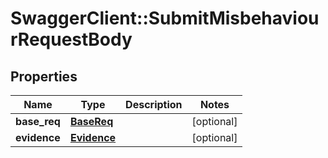 # SwaggerClient::SubmitMisbehaviourRequestBody

## Properties
Name | Type | Description | Notes
------------ | ------------- | ------------- | -------------
**base_req** | [**BaseReq**](BaseReq.md) |  | [optional] 
**evidence** | [**Evidence**](Evidence.md) |  | [optional] 


